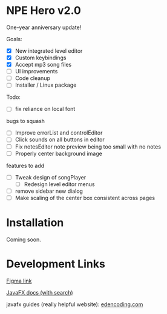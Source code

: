 # NPE Hero v2.0
One-year anniversary update!

Goals:
- [x] New integrated level editor
- [X] Custom keybindings
- [X] Accept mp3 song files
- [ ] UI improvements
- [ ] Code cleanup
- [ ] Installer / Linux package

Todo:
- [ ] fix reliance on local font

bugs to squash

- [ ] Improve errorList and controlEditor
- [ ] Click sounds on all buttons in editor
- [ ] Fix notesEditor note preview being too small with no notes
- [ ] Properly center background image

features to add
- [ ] Tweak design of songPlayer
  - [ ] Redesign level editor menus
- [ ] remove sidebar new dialog
- [ ] Make scaling of the center box consistent across pages

# Installation
Coming soon.

# Development Links

[Figma link](https://www.figma.com/file/dpeMlWStSWrVHfLd0Uohws/Untitled?node-id=0%3A1&t=PVQi61Ig3AWtWNMm-1)

[JavaFX docs (with search)](https://openjfx.io/javadoc/15)

javafx guides (really helpful website):
[edencoding.com](https://edencoding.com/javafx-layouts/)
